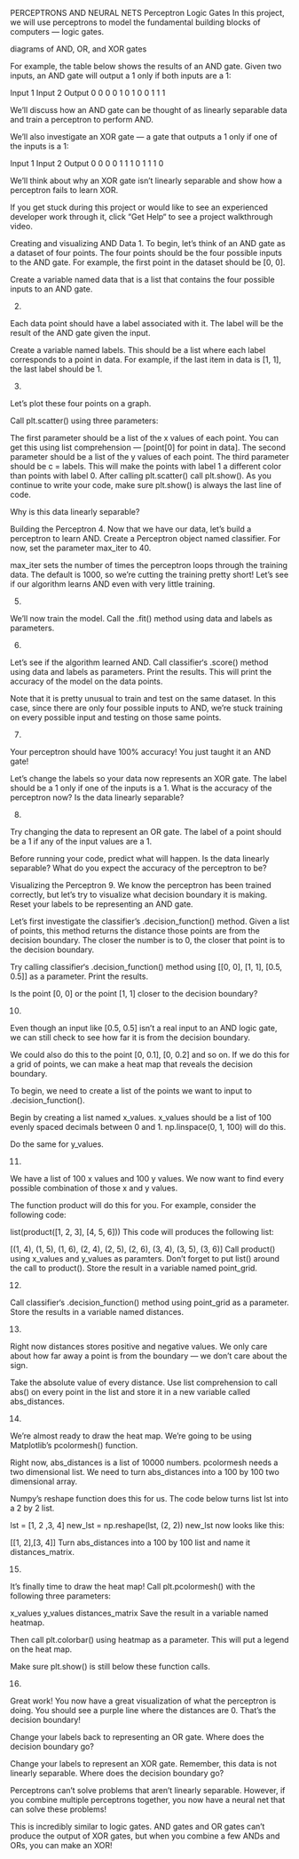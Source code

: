 PERCEPTRONS AND NEURAL NETS
Perceptron Logic Gates
In this project, we will use perceptrons to model the fundamental building blocks of computers — logic gates.

diagrams of AND, OR, and XOR gates

For example, the table below shows the results of an AND gate. Given two inputs, an AND gate will output a 1 only if both inputs are a 1:

Input 1	Input 2	Output
0	0	0
0	1	0
1	0	0
1	1	1

We’ll discuss how an AND gate can be thought of as linearly separable data and train a perceptron to perform AND.

We’ll also investigate an XOR gate — a gate that outputs a 1 only if one of the inputs is a 1:

Input 1	Input 2	Output
0	0	0
0	1	1
1	0	1
1	1	0

We’ll think about why an XOR gate isn’t linearly separable and show how a perceptron fails to learn XOR.

If you get stuck during this project or would like to see an experienced developer work through it, click “Get Help“ to see a project walkthrough video.





Creating and visualizing AND Data
1.
To begin, let’s think of an AND gate as a dataset of four points. The four points should be the four possible inputs to the AND gate. For example, the first point in the dataset should be [0, 0].

Create a variable named data that is a list that contains the four possible inputs to an AND gate.


2.
Each data point should have a label associated with it. The label will be the result of the AND gate given the input.

Create a variable named labels. This should be a list where each label corresponds to a point in data. For example, if the last item in data is [1, 1], the last label should be 1.





3.
Let’s plot these four points on a graph.

Call plt.scatter() using three parameters:

The first parameter should be a list of the x values of each point. You can get this using list comprehension — [point[0] for point in data].
The second parameter should be a list of the y values of each point. The third parameter should be c = labels. This will make the points with label 1 a different color than points with label 0.
After calling plt.scatter() call plt.show(). As you continue to write your code, make sure plt.show() is always the last line of code.

Why is this data linearly separable?

Building the Perceptron
4.
Now that we have our data, let’s build a perceptron to learn AND. Create a Perceptron object named classifier. For now, set the parameter max_iter to 40.

max_iter sets the number of times the perceptron loops through the training data. The default is 1000, so we’re cutting the training pretty short! Let’s see if our algorithm learns AND even with very little training.




5.
We’ll now train the model. Call the .fit() method using data and labels as parameters.

6.
Let’s see if the algorithm learned AND. Call classifier‘s .score() method using data and labels as parameters. Print the results. This will print the accuracy of the model on the data points.

Note that it is pretty unusual to train and test on the same dataset. In this case, since there are only four possible inputs to AND, we’re stuck training on every possible input and testing on those same points.


7.
Your perceptron should have 100% accuracy! You just taught it an AND gate!

Let’s change the labels so your data now represents an XOR gate. The label should be a 1 only if one of the inputs is a 1. What is the accuracy of the perceptron now? Is the data linearly separable?

8.
Try changing the data to represent an OR gate. The label of a point should be a 1 if any of the input values are a 1.

Before running your code, predict what will happen. Is the data linearly separable? What do you expect the accuracy of the perceptron to be?


Visualizing the Perceptron
9.
We know the perceptron has been trained correctly, but let’s try to visualize what decision boundary it is making. Reset your labels to be representing an AND gate.

Let’s first investigate the classifier’s .decision_function() method. Given a list of points, this method returns the distance those points are from the decision boundary. The closer the number is to 0, the closer that point is to the decision boundary.

Try calling classifier‘s .decision_function() method using [[0, 0], [1, 1], [0.5, 0.5]] as a parameter. Print the results.

Is the point [0, 0] or the point [1, 1] closer to the decision boundary?


10.
Even though an input like [0.5, 0.5] isn’t a real input to an AND logic gate, we can still check to see how far it is from the decision boundary.

We could also do this to the point [0, 0.1], [0, 0.2] and so on. If we do this for a grid of points, we can make a heat map that reveals the decision boundary.

To begin, we need to create a list of the points we want to input to .decision_function().

Begin by creating a list named x_values. x_values should be a list of 100 evenly spaced decimals between 0 and 1. np.linspace(0, 1, 100) will do this.

Do the same for y_values.


11.
We have a list of 100 x values and 100 y values. We now want to find every possible combination of those x and y values.

The function product will do this for you. For example, consider the following code:

list(product([1, 2, 3], [4, 5, 6]))
This code will produces the following list:

[(1, 4), (1, 5), (1, 6), (2, 4), (2, 5), (2, 6), (3, 4), (3, 5), (3, 6)]
Call product() using x_values and y_values as paramters. Don’t forget to put list() around the call to product(). Store the result in a variable named point_grid.


12.
Call classifier‘s .decision_function() method using point_grid as a parameter. Store the results in a variable named distances.

13.
Right now distances stores positive and negative values. We only care about how far away a point is from the boundary — we don’t care about the sign.

Take the absolute value of every distance. Use list comprehension to call abs() on every point in the list and store it in a new variable called abs_distances.

14.
We’re almost ready to draw the heat map. We’re going to be using Matplotlib’s pcolormesh() function.

Right now, abs_distances is a list of 10000 numbers. pcolormesh needs a two dimensional list. We need to turn abs_distances into a 100 by 100 two dimensional array.

Numpy’s reshape function does this for us. The code below turns list lst into a 2 by 2 list.

lst = [1, 2 ,3, 4]
new_lst = np.reshape(lst, (2, 2))
new_lst now looks like this:

[[1, 2],[3, 4]]
Turn abs_distances into a 100 by 100 list and name it distances_matrix.


15.
It’s finally time to draw the heat map! Call plt.pcolormesh() with the following three parameters:

x_values
y_values
distances_matrix
Save the result in a variable named heatmap.

Then call plt.colorbar() using heatmap as a parameter. This will put a legend on the heat map.

Make sure plt.show() is still below these function calls.

16.
Great work! You now have a great visualization of what the perceptron is doing. You should see a purple line where the distances are 0. That’s the decision boundary!

Change your labels back to representing an OR gate. Where does the decision boundary go?

Change your labels to represent an XOR gate. Remember, this data is not linearly separable. Where does the decision boundary go?

Perceptrons can’t solve problems that aren’t linearly separable. However, if you combine multiple perceptrons together, you now have a neural net that can solve these problems!

This is incredibly similar to logic gates. AND gates and OR gates can’t produce the output of XOR gates, but when you combine a few ANDs and ORs, you can make an XOR!

